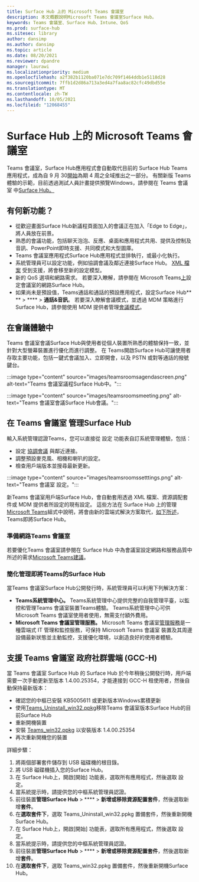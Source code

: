 ```yaml
---
title: Surface Hub 上的 Microsoft Teams 會議室
description: 本文概觀說明Microsoft Teams 會議室Surface Hub。
keywords: Teams 會議室、Surface Hub、Intune、QoS
ms.prod: surface-hub
ms.sitesec: library
author: dansimp
ms.author: dansimp
ms.topic: article
ms.date: 08/20/2021
ms.reviewer: dpandre
manager: laurawi
ms.localizationpriority: medium
ms.openlocfilehash: a2f382b1120ba071e7dc709f1464ddb1e5118d28
ms.sourcegitcommit: 7ffb1d2d86a713a3ed4a7faa8ac82cfc49dbd55e
ms.translationtype: MT
ms.contentlocale: zh-TW
ms.lasthandoff: 10/05/2021
ms.locfileid: "12068455"
---
```

# <a name="microsoft-teams-rooms-on-surface-hub"></a>Surface Hub 上的 Microsoft Teams 會議室

Teams 會議室，Surface Hub應用程式會自動取代目前的 Surface Hub Teams 應用程式，成為自 9 月 30[開始](hub-teams-app.md)為期 4 周之全域推出之一部分。 有關新版 Teams體驗的示範，目前透過測試人員計畫提供預覽Windows，請參閱在 Teams 會議室 中[Surface Hub。](https://techcommunity.microsoft.com/t5/surface-it-pro-blog/introducing-teams-rooms-on-surface-hub/ba-p/2118373)

## <a name="whats-new"></a>有何新功能？

- 從歡迎畫面Surface Hub新議程頁面加入的會議正在加入「Edge to Edge」，將人員放在前景。
- 熟悉的會議功能，包括聊天泡泡、反應、桌面和應用程式共用、提供及控制及音訊、PowerPoint即時支援、共同模式和大型圖庫。
- Teams 會議室應用程式Surface Hub應用程式並排執行，或最小化執行。
- 系統管理員可以設定功能，例如協調會議及鄰近連接Surface Hub。 [XML 檔案](/microsoftteams/rooms/surface-hub-manage-config#teams-configuration-file-syntax) 受到支援，將會移至新的設定模型。
- 新的 QoS 選項和網路需求。 若要深入瞭解，請參閱在 Microsoft Teams[上](surface-hub-teams-rooms-networking.md)設定會議室的網路Surface Hub。
- 如果尚未是預設值，Teams通話和通話的預設應用程式，設定Surface Hub** **  >  ****  >  **通話&音訊**。 若要深入瞭解會議模式，並透過 MDM 策略進行Surface Hub，請參閱使用 MDM 提供者管理[會議模式](manage-settings-with-mdm-for-surface-hub.md#changing-default-app-for-meetings--calls)。

## <a name="in-meeting-experience"></a>在會議體驗中

Teams 會議室會議Surface Hub與使用者從個人裝置所熟悉的體驗保持一致，並針對大型螢幕裝置進行優化而進行調整。 在 Teams開啟Surface Hub可讓使用者存取主要功能，包括一鍵式會議加入、立即開會，以及 PSTN 或對等通話的撥號鍵台。

:::image type="content" source="images/teamsroomsagendascreen.png" alt-text="Teams 會議室議程Surface Hub中。":::

:::image type="content" source="images/teamsroomsmeeting.png" alt-text="Teams 會議室會議Surface Hub會議。":::

## <a name="manage-teams-rooms-on-surface-hub"></a>在 Teams 會議室 管理Surface Hub

 輸入系統管理認證Teams，您可以直接從 設定 功能表自訂系統管理體驗，包括：

- 設定 [協調會議](/microsoftteams/rooms/coordinated-meetings) 與鄰近連接。
- 調整預設麥克風、相機和喇叭的設定。
- 檢查用戶端版本並搜尋最新更新。

:::image type="content" source="images/teamsroomssetttings.png" alt-text="Teams 會議室 設定。":::

新Teams 會議室用戶端Surface Hub，會自動套用透過 XML 檔案、資源調配套件或 MDM 提供者所設定的現有設定。 這些方法在 Surface Hub 上的管理[Microsoft Teams](/microsoftteams/rooms/surface-hub-manage-config)組式中說明，將會由新的雲端式解決方案取代，[如下所述](#simplified-management-of-teams-coming-to-surface-hub)，Teams即將Surface Hub。

### <a name="prepare-networking-for-teams-rooms"></a>準備網路Teams 會議室

若要優化Teams 會議室請參閱在 Surface Hub 中為會議室設定網路和服務品質中所述的需求[Microsoft Teams建議](surface-hub-teams-rooms-networking.md)。

### <a name="simplified-management-of-teams-coming-to-surface-hub"></a>簡化管理即將Teams的Surface Hub

當Teams 會議室Surface Hub公開發行時，系統管理員可以利用下列解決方案：

- **Teams系統管理中心。** Teams系統管理中心提供完整的自我管理平臺，以監控和管理Teams 會議室裝置Teams體驗。 Teams系統管理中心可供Microsoft Teams 會議室使用者使用，無需支付額外費用。
- **Microsoft Teams 會議室管理服務。** Microsoft Teams 會議室[管理服務](/microsoftteams/rooms/microsoft-teams-rooms-premium)是一種雲端式 IT 管理和監控服務，可保持 Microsoft Teams 會議室 裝置及其周邊設備最新狀態並主動監控，支援優化環境，以創造良好的使用者體驗。


## <a name="support-for-teams-rooms-in-government-community-cloud-high-gcc-h"></a>支援 Teams 會議室 政府社群雲端 (GCC-H) 

當 Teams 會議室 Surface Hub 的 Surface Hub 於今年稍後公開發行時，用戶端需要一次手動更新至版本 1.4.00.25354，才能連接到 GCC-H 租使用者，然後自動保持最新版本：

 - 確認您的中樞已安裝 KB5005611 或更新版本Windows累積更新
 - 使用[Teams_Uninstall_win32.ppkg](https://download.microsoft.com/download/8/3/F/83FD5089-D14E-42E3-AF7C-6FC36F80D347/Teams_Uninstall_Win32.ppkg)移除Teams 會議室版本Surface Hub的目前Surface Hub
 - 重新開機裝置
 - 安裝 [Teams_win32.ppkg](https://download.microsoft.com/download/8/3/F/83FD5089-D14E-42E3-AF7C-6FC36F80D347/Teams_Win32.ppkg) 以安裝版本 1.4.00.25354
 - 再次重新開機您的裝置

詳細步驟：

1. 將兩個部署套件儲存到 USB 磁碟機的根目錄。
2.  將 USB 磁碟機插入您的Surface Hub。
3.  在 Surface Hub上，開啟[開始] 功能表，選取所有應用程式，然後選取 設定。
4.  當系統提示時，請提供您的中樞系統管理員認證。
5.  前往裝置**管理Surface Hub**  >  ****  >  **新增或移除資源配置套件**，然後選取新增**套件**。
6.  在**選取套件下**，選取 Teams_Uninstall_win32.ppkg 置備套件，然後重新開機Surface Hub。
7.  在 Surface Hub上，開啟[開始] 功能表，選取所有應用程式，然後選取 設定。
8.  當系統提示時，請提供您的中樞系統管理員認證。
9.  前往裝置**管理Surface Hub**  >  ****  >  **新增或移除資源配置套件**，然後選取新增**套件**。
10. 在**選取套件下**，選取 Teams_win32.ppkg 置備套件，然後重新開機Surface Hub。

